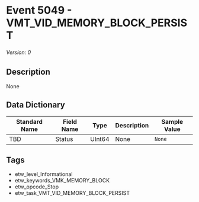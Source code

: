 # Event 5049 - VMT_VID_MEMORY_BLOCK_PERSIST
###### Version: 0

## Description
None

## Data Dictionary
|Standard Name|Field Name|Type|Description|Sample Value|
|---|---|---|---|---|
|TBD|Status|UInt64|None|`None`|

## Tags
* etw_level_Informational
* etw_keywords_VMK_MEMORY_BLOCK
* etw_opcode_Stop
* etw_task_VMT_VID_MEMORY_BLOCK_PERSIST